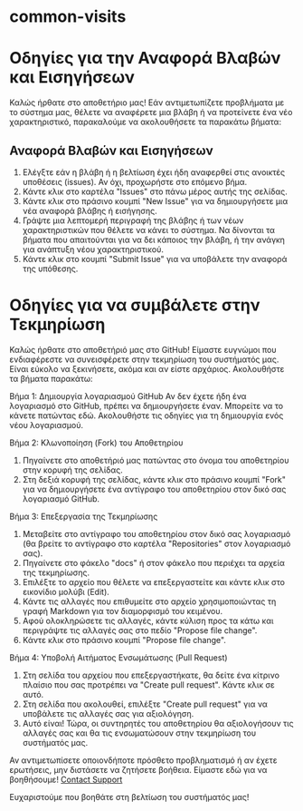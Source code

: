 # common-visits

# Οδηγίες για την Αναφορά Βλαβών και Εισηγήσεων
Καλώς ήρθατε στο αποθετήριο μας! Εάν αντιμετωπίζετε προβλήματα με το σύστημα μας, θέλετε να αναφέρετε μια βλάβη ή να προτείνετε ένα νέο χαρακτηριστικό, παρακαλούμε να ακολουθήσετε τα παρακάτω βήματα:

## Αναφορά Βλαβών και Εισηγήσεων
1. Ελέγξτε εάν η βλάβη ή η βελτίωση έχει ήδη αναφερθεί στις ανοικτές υποθέσεις (issues). Αν όχι, προχωρήστε στο επόμενο βήμα.
2. Κάντε κλικ στο καρτέλα "Issues" στο πάνω μέρος αυτής της σελίδας.
3. Κάντε κλικ στο πράσινο κουμπί "New Issue" για να δημιουργήσετε μια νέα αναφορά βλάβης ή εισήγησης.
4. Γράψτε μια λεπτομερή περιγραφή της βλάβης ή των νέων χαρακτηριστικών που θέλετε να κάνει το σύστημα. Να δίνονται τα βήματα που απαιτούνται για να δει κάποιος την βλάβη, ή την ανάγκη για ανάπτυξη νέου χαρακτηριστικού.
5. Κάντε κλικ στο κουμπί "Submit Issue" για να υποβάλετε την αναφορά της υπόθεσης.

# Οδηγίες για να συμβάλετε στην Τεκμηρίωση
Καλώς ήρθατε στο αποθετήριό μας στο GitHub! Είμαστε ευγνώμοι που ενδιαφέρεστε να συνεισφέρετε στην τεκμηρίωση του συστήματός μας. Είναι εύκολο να ξεκινήσετε, ακόμα και αν είστε αρχάριος. Ακολουθήστε τα βήματα παρακάτω:

Βήμα 1: Δημιουργία λογαριασμού GitHub
Αν δεν έχετε ήδη ένα λογαριασμό στο GitHub, πρέπει να δημιουργήσετε έναν. Μπορείτε να το κάνετε πατώντας εδώ. Ακολουθήστε τις οδηγίες για τη δημιουργία ενός νέου λογαριασμού.

Βήμα 2: Κλωνοποίηση (Fork) του Αποθετηρίου
1. Πηγαίνετε στο αποθετήριό μας πατώντας στο όνομα του αποθετηρίου στην κορυφή της σελίδας.
2. Στη δεξιά κορυφή της σελίδας, κάντε κλικ στο πράσινο κουμπί "Fork" για να δημιουργήσετε ένα αντίγραφο του αποθετηρίου στον δικό σας λογαριασμό GitHub.

Βήμα 3: Επεξεργασία της Τεκμηρίωσης
1. Μεταβείτε στο αντίγραφο του αποθετηρίου στον δικό σας λογαριασμό (θα βρείτε το αντίγραφο στο καρτέλα "Repositories" στον λογαριασμό σας).
2. Πηγαίνετε στο φάκελο "docs" ή στον φάκελο που περιέχει τα αρχεία της τεκμηρίωσης.
3. Επιλέξτε το αρχείο που θέλετε να επεξεργαστείτε και κάντε κλικ στο εικονίδιο μολύβι (Edit).
4. Κάντε τις αλλαγές που επιθυμείτε στο αρχείο χρησιμοποιώντας τη γραφή Markdown για τον διαμορφισμό του κειμένου.
5. Αφού ολοκληρώσετε τις αλλαγές, κάντε κύλιση προς τα κάτω και περιγράψτε τις αλλαγές σας στο πεδίο "Propose file change".
6. Κάντε κλικ στο πράσινο κουμπί "Propose file change".

Βήμα 4: Υποβολή Αιτήματος Ενσωμάτωσης (Pull Request)
1. Στη σελίδα του αρχείου που επεξεργαστήκατε, θα δείτε ένα κίτρινο πλαίσιο που σας προτρέπει να "Create pull request". Κάντε κλικ σε αυτό.
2. Στη σελίδα που ακολουθεί, επιλέξτε "Create pull request" για να υποβάλετε τις αλλαγές σας για αξιολόγηση.
3. Αυτό είναι! Τώρα, οι συντηρητές του αποθετηρίου θα αξιολογήσουν τις αλλαγές σας και θα τις ενσωματώσουν στην τεκμηρίωση του συστήματός μας.

Αν αντιμετωπίσετε οποιονδήποτε πρόσθετο προβληματισμό ή αν έχετε ερωτήσεις, μην διστάσετε να ζητήσετε βοήθεια. Είμαστε εδώ για να βοηθήσουμε!
[Contact Support](mailto:ioannis.chrysochos@cyta.com.cy)

Ευχαριστούμε που βοηθάτε στη βελτίωση του συστήματός μας!


